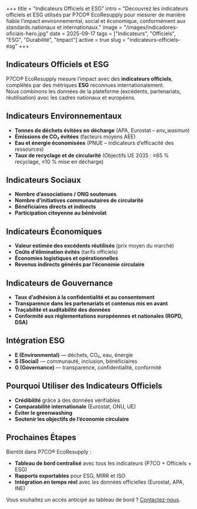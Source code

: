 +++
title = "Indicateurs Officiels et ESG"
intro = "Découvrez les indicateurs officiels et ESG utilisés par P7CO® EcoResupply pour mesurer de manière fiable l’impact environnemental, social et économique, conformément aux standards nationaux et internationaux."
image = "/images/indicadores-oficiais-hero.jpg"
date = 2025-09-17
tags = ["Indicateurs", "Officiels", "ESG", "Durabilité", "Impact"]
active = true
slug = "indicateurs-officiels-esg"
+++

## Indicateurs Officiels et ESG

P7CO® EcoResupply mesure l’impact avec des **indicateurs officiels**, complétés par des métriques **ESG** reconnues internationalement.  
Nous combinons les données de la plateforme (excédents, partenariats, réutilisation) avec les cadres nationaux et européens.

## Indicateurs Environnementaux

- **Tonnes de déchets évitées en décharge** (APA, Eurostat – *env_wasmun*)  
- **Émissions de CO₂ évitées** (facteurs moyens AEE)  
- **Eau et énergie économisées** (PNUE – indicateurs d’efficacité des ressources)  
- **Taux de recyclage et de circularité** (Objectifs UE 2035 : ≥65 % recyclage, ≤10 % mise en décharge)  

## Indicateurs Sociaux

- **Nombre d’associations / ONG soutenues**  
- **Nombre d’initiatives communautaires de circularité**  
- **Bénéficiaires directs et indirects**  
- **Participation citoyenne au bénévolat**  

## Indicateurs Économiques

- **Valeur estimée des excédents réutilisés** (prix moyen du marché)  
- **Coûts d’élimination évités** (tarifs officiels)  
- **Économies logistiques et opérationnelles**  
- **Revenus indirects générés par l’économie circulaire**  

## Indicateurs de Gouvernance

- **Taux d’adhésion à la confidentialité et au consentement**  
- **Transparence dans les partenariats et contenus mis en avant**  
- **Traçabilité et auditabilité des données**  
- **Conformité aux réglementations européennes et nationales (RGPD, DSA)**  

## Intégration ESG

- **E (Environmental)** — déchets, CO₂, eau, énergie  
- **S (Social)** — communauté, inclusion, bénéficiaires  
- **G (Governance)** — transparence, confidentialité, conformité  

## Pourquoi Utiliser des Indicateurs Officiels

- **Crédibilité** grâce à des données vérifiables  
- **Comparabilité internationale** (Eurostat, ONU, UE)  
- **Éviter le greenwashing**  
- **Soutenir les objectifs de l’économie circulaire**  

## Prochaines Étapes

Bientôt dans P7CO® EcoResupply :

- **Tableau de bord centralisé** avec tous les indicateurs (P7CO + Officiels + ESG)  
- **Rapports exportables** pour ESG, MIRR et ISO  
- **Intégration en temps réel** avec les données officielles (Eurostat, APA, INE)  

Vous souhaitez un accès anticipé au tableau de bord ? [Contactez-nous](/fr/home/contact).
